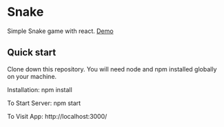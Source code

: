 # Snake
Simple Snake game with react.
[Demo](https://snake-game-345345.web.app/) 

## Quick start
Clone down this repository. You will need node and npm installed globally on your machine.

Installation:
npm install

To Start Server:
npm start

To Visit App:
http://localhost:3000/

